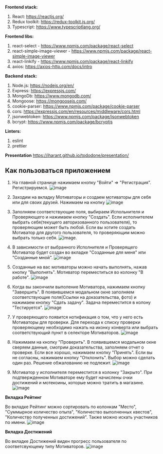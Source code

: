 **Frontend stack:**

1. React: https://reactjs.org/
2. Redux toolkit: https://redux-toolkit.js.org/
3. Typescript: https://www.typescriptlang.org/

**Frontend libs:**

1. react-select - https://www.npmjs.com/package/react-select
2. react-simple-image-viewer - https://www.npmjs.com/package/react-simple-image-viewer
3. react-linkify - https://www.npmjs.com/package/react-linkify
4. axios: https://axios-http.com/docs/intro

**Backend stack:** 

1. Node.js: https://nodejs.org/en/
2. Express: https://expressjs.com/
3. MongoDb: https://www.mongodb.com/
4. Mongoose: https://mongoosejs.com/
5. cookie-parser: https://www.npmjs.com/package/cookie-parser
6. cors: https://expressjs.com/en/resources/middleware/cors.html
7. jsonwebtoken: https://www.npmjs.com/package/jsonwebtoken
8. bcrypt: https://www.npmjs.com/package/bcryptjs

**Linters:**

1. eslint
2. prettier

**Presentation**
https://iharant.github.io/tododone/presentation/


## Как пользоваться приложением

1. На главной странице нажимаем кнопку "Войти" => "Регистрация". Регистрируемся.
![image](https://user-images.githubusercontent.com/75478739/221410539-77892ed5-d34e-468d-9122-942ec4c98a60.png)

2. Заходим на вкладку Мотиваторы и создаем мотиваторы для себя или для своих друзей. Нажимаем на кнопку
![image](https://user-images.githubusercontent.com/75478739/221410611-4763c77a-eb85-4bb5-ab9e-5d9c20e16f60.png)

3. Заполняем соответствующие поля, выбираем Испольнителя и Проверяющего и нажимаем кнопку "Создать". Если исполнителем выбрать себя(текущего авторизованного пользователя), то проверяющим может быть любой. Если вы хотите создать Мотиватор для другого пользователя, то проверяющим можно выбрать только себя.
![image](https://user-images.githubusercontent.com/75478739/221410797-3e98c3ba-b31c-45fd-bbc2-70c980b13405.png).

4. В зависимости от выбранного Исполнителя и Проверящего Мотиватор будет создан во вкладке "Созданные для меня" или "Созданные мной".
![image](https://user-images.githubusercontent.com/75478739/221411036-38b8de1a-d6f9-4b34-9bc8-f83346a07952.png)

5. Созданные на вас мотиваторы можно начать выполнять, нажав кнопку "Выполнять". Мотиватор переместиться во колонку "В работе".
![image](https://user-images.githubusercontent.com/75478739/221411097-f92e515f-3ed0-4fe8-8268-7e2c439fb9ee.png)

6. Когда вы закончили выполение Мотиватора, нажимаем кнопку "Завершить". В появившемся модальном окне заполняем соответствующие поля(Ссылки на доказательства, фото) и нажимаем кнопку "Сдать задачу". Задача переместится в колону "Тестируется".
![image](https://user-images.githubusercontent.com/75478739/221411313-189b9f37-a179-4847-892e-6d210263c03f.png)

7. У проверяющего появится нотификация о том, что у него есть Мотиваторы для проверки. Для перехода к списку проверки проверяющему необходимо нажать на иконку конверта или выбрать соответствующий пункт в селекторе Мотиваторов.
![image](https://user-images.githubusercontent.com/75478739/221411683-c68545ac-bb77-40ef-b40f-7dd7c65649d5.png)

8. Нажимаем на кнопку "Проверить". В появившемся модальном окне сверяем данные, смотрим доказательства, заполняем отчет о проверке. Если все хорошо, нажимаем кнопку "Принять". Если вы не согласны, нажимаем кнопку "Отклонить". Выбор можно сделать один раз. Решение обжалованию не подлежит.
![image](https://user-images.githubusercontent.com/75478739/221411968-9904a0a5-5105-4cb3-ae26-8e9d7a1fd2dd.png)

9. Мотиватор у исполнителя переместится в колонку "Закрыто". При подтвержденном Мотиваторе ему будет начислены очки достижений и мотекоины, которые можно тратить в магазине.
![image](https://user-images.githubusercontent.com/75478739/221412174-c670d932-b045-4b21-a514-ff1aad09cec2.png)

**Вкладка Рейтинг**

Во вкладке Рейтинг можно сортировать по колонкам "Место", "Суммырное количество опыта", "Количество выполненных квестов", "Количество полученных достижений".
Также можно искать участников по имени.
![image](https://user-images.githubusercontent.com/75478739/221412264-9b214db2-0c75-4d05-8f2f-459ac6f8dccb.png)


**Вкладка Достижений**

Во вкладке Достижений виден прогресс пользователя по соответсвующему типу Мотиваторов.
![image](https://user-images.githubusercontent.com/75478739/221412730-8efd8158-5f91-4abb-8bc1-212e758f93bf.png)
